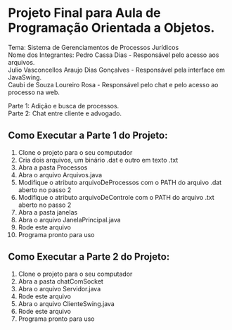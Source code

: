 <h1> Projeto Final para Aula de Programação Orientada a Objetos. </h1>

<p>Tema: Sistema de Gerenciamentos de Processos Jurídicos <br>
Nome dos Integrantes: Pedro Cassa Dias - Responsável pelo acesso aos arquivos. <br> Julio Vasconcellos Araujo Dias Gonçalves - Responsável pela interface em JavaSwing. <br> Caubi de Souza Loureiro Rosa - Responsável pelo chat e pelo acesso ao processo na web.
</p>

<p>Parte 1: Adição e busca de processos.<br>
Parte 2: Chat entre cliente e advogado.
</p>

<h2>Como Executar a Parte 1 do Projeto:</h2>
  <ol>
    <li>Clone o projeto para o seu computador</li>
    <li>Cria dois arquivos, um binário .dat e outro em texto .txt</li>
    <li>Abra a pasta Processos</li>
    <li>Abra o arquivo Arquivos.java</li>
    <li>Modifique o atributo arquivoDeProcessos com o PATH do arquivo .dat aberto no passo 2</li>
    <li>Modifique o atributo arquivoDeControle com o PATH do arquivo .txt aberto no passo 2</li>
    <li>Abra a pasta janelas</li>
    <li>Abra o arquivo JanelaPrincipal.java</li>
    <li>Rode este arquivo</li>
    <li>Programa pronto para uso</li>
  </ol>
<h2>Como Executar a Parte 2 do Projeto:</h2>
  <ol>
    <li>Clone o projeto para o seu computador</li>
    <li>Abra a pasta chatComSocket</li>
    <li>Abra o arquivo Servidor.java</li>
    <li>Rode este arquivo</li>
    <li>Abra o arquivo ClienteSwing.java</li>
    <li>Rode este arquivo</li>
    <li>Programa pronto para uso</li>
  </ol>
